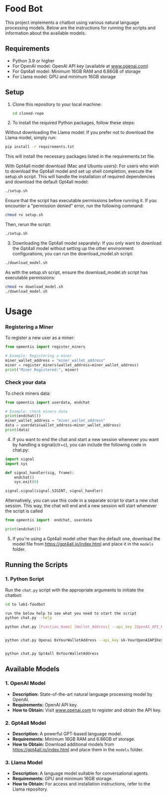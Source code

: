 # Food Bot 

This project implements a chatbot using various natural language processing models. Below are the instructions for running the scripts and information about the available models.

## Requirements

- Python 3.9 or higher
- For OpenAI model: OpenAI API key (available at www.openai.com)
- For Gpt4all model: Minimum 16GB RAM and 6.86GB of storage
- For Llama model: GPU and minimum 16GB storage

## Setup

1. Clone this repository to your local machine:

   ```bash
   cd cloned-repo
2. To install the required Python packages, follow these steps:

Without downloading the Llama model:
If you prefer not to download the Llama model, simply run:
```bash
pip install -r requirements.txt
```
This will install the necessary packages listed in the requirements.txt file.

With Gpt4all model download (Mac and Ubuntu users):
For users who wish to download the Gpt4all model and set up shell completion, execute the setup.sh script. This will handle the installation of required dependencies and download the default Gpt4all model:
```bash
./setup.sh
```
Ensure that the script has executable permissions before running it. If you encounter a "permission denied" error, run the following command:
```bash
chmod +x setup.sh
```
Then, rerun the script:
```bash
./setup.sh
```
3. Downloading the Gpt4all model separately:
If you only want to download the Gpt4all model without setting up the other environment configurations, you can run the download_model.sh script:
```bash
./download_model.sh
```

As with the setup.sh script, ensure the download_model.sh script has executable permissions:

```bash
chmod +x download_model.sh
./download_model.sh
```


# Usage

### Registering a Miner
To register a new user as a miner:

```python
from opmentis import register_miners

# Example: Registering a miner
miner_wallet_address = "miner_wallet_address"
miner = register_miners(wallet_address=miner_wallet_address)
print("Miner Registered:", miner)
```
### Check your data
To check miners data:

```python
from opmentis import userdata, endchat

# Example: check miners data
print(endchat())
miner_wallet_address = "miner_wallet_address"
data = userdata(wallet_address=miner_wallet_address)
print(data)

```
4. If you want to end the chat and start a new session whenever you want by handling a signal(ctr+c), you can include the following code in chat.py:

```python
import signal
import sys

def signal_handler(sig, frame):
    endchat()
    sys.exit(0)

signal.signal(signal.SIGINT, signal_handler)
```
Alternatively, you can use this code in a separate script to start a new chat session. This way, the chat will end and a new session will start whenever the script is called 

```python
from opmentis import  endchat, userdata

print(endchat())
```

5. If you're using a Gpt4all model other than the default one, download the model file from https://gpt4all.io/index.html and place it in the `models` folder.



## Running the Scripts

### 1. Python Script

Run the `chat.py` script with the appropriate arguments to initiate the chatbot:

```bash
cd to lab1-foodbot

run the below help to see what you need to start the script
python chat.py --help

python chat.py [Function_Name] [Wallet_Address] --api_key [OpenAI_API_Key]


python chat.py Openai 0xYourWalletAddress --api_key sk-YourOpenAIAPIKey


python chat.py Gpt4all 0xYourWalletAddress
```


## Available Models

### 1. OpenAI Model

- **Description:** State-of-the-art natural language processing model by OpenAI.
- **Requirements:** OpenAI API key.
- **How to Obtain:** Visit www.openai.com to register and obtain the API key.

### 2. Gpt4all Model

- **Description:** A powerful GPT-based language model.
- **Requirements:** Minimum 16GB RAM and 6.86GB of storage.
- **How to Obtain:** Download additional models from https://gpt4all.io/index.html and place them in the `models` folder.

### 3. Llama Model

- **Description:** A language model suitable for conversational agents.
- **Requirements:** GPU and minimum 16GB storage.
- **How to Obtain:** For access and installation instructions, refer to the Llama repository.



